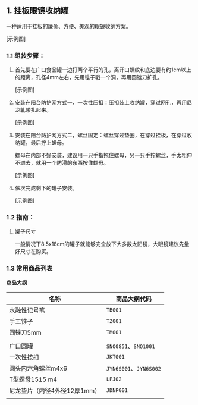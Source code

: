 ## 1. 挂板眼镜收纳罐

一种适用于挂板的廉价、方便、美观的眼镜收纳方案。

[示例图]

### 1.1 组装步骤：

1. 首先要在广口食品罐一边打两个平行的孔，离开口螺纹和底边要有约1cm以上的距离，孔径4mm左右，先用锥子戳一个洞，再用圆锉刀扩孔。

	[示例图]

2. 安装在阳台防护网方式一，一次性压扣：压扣装上收纳罐，穿过网孔，再用尼龙轧带扎起来。

	[示例图]

3. 安装在阳台防护网方式二，螺丝固定：螺丝穿过垫圈，在穿过挂板，在穿过收纳罐，最后拧上螺母。

	螺母在内部不好安装，建议用一只手指拖住螺母，另一只手拧螺丝，手太粗伸不进去，就用一个防滑的东西按住螺母。

	[示例图]

4. 依次完成剩下的罐子安装。

	[示例图]

### 1.2 指南：

1. 罐子尺寸

	一般情况下8.5x18cm的罐子就能够完全放下大多数太阳镜，大眼镜建议先量好尺寸在购买。

### 1.3 常用商品列表

**[商品大纲](https://gitee.com/kukela/diy-furniture/tree/master/doc/商品大纲.md)**

| 名称 | 商品大纲代码 |
| - | - |
| 水融性记号笔 | `TB001` |
| 手工锥子 | `TZ001` |
| 圆锉刀5mm | `TM001` |
| | |
| 广口圆罐 | `SNO0851`、`SNO1001` |
| 一次性按扣  | `JKT001` |
| 圆头内六角螺丝m4x6 | `JYN6S001`、`JYN6S002` |
| T型螺母1515 m4  | `LPJ02` |
| 尼龙垫片（内径4外径12厚1mm） | `JDNP001`  |
| | |